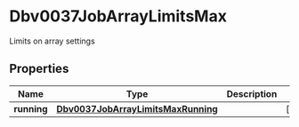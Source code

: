 

# Dbv0037JobArrayLimitsMax

Limits on array settings

## Properties

| Name | Type | Description | Notes |
|------------ | ------------- | ------------- | -------------|
|**running** | [**Dbv0037JobArrayLimitsMaxRunning**](Dbv0037JobArrayLimitsMaxRunning.md) |  |  [optional] |



